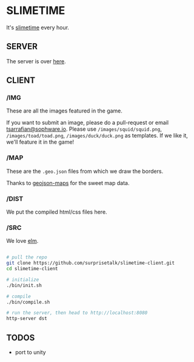 
# SLIMETIME

It's [slimetime](https://slimeti.me) every hour.


## SERVER

The server is over [here](https://github.com/bestestdev/slimetime-server).


## CLIENT

### /IMG

These are all the images featured in the game.

If you want to submit an image, please do a pull-request or email tsarrafian@sophware.io. Please use `/images/squid/squid.png`, `/images/toad/toad.png`, `/images/duck/duck.png` as templates. If we like it, we'll feature it in the game!

### /MAP

These are the `.geo.json` files from which we draw the borders.

Thanks to [geojson-maps](https://geojson-maps.ash.ms/) for the sweet map data.

### /DIST

We put the compiled html/css files here.

### /SRC

We love [elm](https://elm-lang.org).

```bash

# pull the repo
git clone https://github.com/surprisetalk/slimetime-client.git
cd slimetime-client

# initialize
./bin/init.sh

# compile
./bin/compile.sh

# run the server, then head to http://localhost:8080
http-server dst

```


## TODOS

- port to unity
